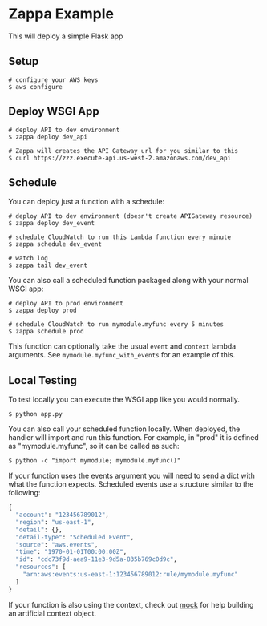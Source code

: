 # Zappa Example

This will deploy a simple Flask app

## Setup
    # configure your AWS keys
    $ aws configure

## Deploy WSGI App
    # deploy API to dev environment
    $ zappa deploy dev_api

    # Zappa will creates the API Gateway url for you similar to this
    $ curl https://zzz.execute-api.us-west-2.amazonaws.com/dev_api

## Schedule

You can deploy just a function with a schedule:

    # deploy API to dev environment (doesn't create APIGateway resource)
    $ zappa deploy dev_event

    # schedule CloudWatch to run this Lambda function every minute
    $ zappa schedule dev_event

    # watch log
    $ zappa tail dev_event

You can also call a scheduled function packaged along with your normal WSGI app:

    # deploy API to prod environment
    $ zappa deploy prod

    # schedule CloudWatch to run mymodule.myfunc every 5 minutes
    $ zappa schedule prod

This function can optionally take the usual `event` and `context` lambda arguments.
See `mymodule.myfunc_with_events` for an example of this.

## Local Testing

To test locally you can execute the WSGI app like you would normally.

    $ python app.py

You can also call your scheduled function locally. When deployed, the handler will import and run this function.
For example, in "prod" it is defined as "mymodule.myfunc", so it can be called as such:

    $ python -c "import mymodule; mymodule.myfunc()"

If your function uses the events argument you will need to send a dict with what the function expects.
Scheduled events use a structure similar to the following:


```python
{
  "account": "123456789012",
  "region": "us-east-1",
  "detail": {},
  "detail-type": "Scheduled Event",
  "source": "aws.events",
  "time": "1970-01-01T00:00:00Z",
  "id": "cdc73f9d-aea9-11e3-9d5a-835b769c0d9c",
  "resources": [
    "arn:aws:events:us-east-1:123456789012:rule/mymodule.myfunc"
  ]
}
```

If your function is also using the context, check out [mock](https://pypi.python.org/pypi/mock) for help building
an artificial context object.
